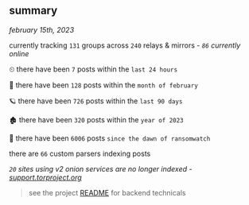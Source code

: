 
## summary
_february 15th, 2023_

currently tracking `131` groups across `240` relays & mirrors - _`86` currently online_

⏲ there have been `7` posts within the `last 24 hours`

🦈 there have been `128` posts within the `month of february`

🪐 there have been `726` posts within the `last 90 days`

🏚 there have been `320` posts within the `year of 2023`

🦕 there have been `6006` posts `since the dawn of ransomwatch`

there are `66` custom parsers indexing posts

_`20` sites using v2 onion services are no longer indexed - [support.torproject.org](https://support.torproject.org/onionservices/v2-deprecation/)_

> see the project [README](https://github.com/joshhighet/ransomwatch#ransomwatch--) for backend technicals
